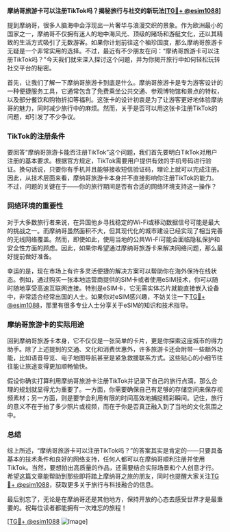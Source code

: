 **摩纳哥旅游卡可以注册TikTok吗？揭秘旅行与社交的新玩法[[TG💪+ @esim1088](https://t.me/s/esim1088)]**

提到摩纳哥，很多人脑海中会浮现出一片奢华与浪漫交织的景象。作为欧洲最小的国家之一，摩纳哥不仅拥有迷人的地中海风光、顶级的赌场和游艇文化，还以其精致的生活方式吸引了无数游客。如果你计划前往这个袖珍国度，那么摩纳哥旅游卡无疑是一个非常实用的选择。不过，最近有不少朋友在问：“摩纳哥旅游卡可以注册TikTok吗？”今天我们就来深入探讨这个问题，并为你揭开旅行中如何轻松玩转社交平台的秘密。

首先，让我们了解一下摩纳哥旅游卡到底是什么。摩纳哥旅游卡是专为游客设计的一种便捷服务工具，它通常包含了免费乘坐公共交通、参观博物馆和景点的特权，以及部分餐饮和购物折扣等福利。这张卡的设计初衷是为了让游客更好地体验摩纳哥的魅力，同时减少旅行中的麻烦。然而，关于是否可以用这张卡注册TikTok的问题，却引发了不少争议。

### TikTok的注册条件

要回答“摩纳哥旅游卡能否注册TikTok”这个问题，我们首先要明白TikTok对用户注册的基本要求。根据官方规定，TikTok需要用户提供有效的手机号码进行验证。换句话说，只要你有手机并且能够接收短信验证码，理论上就可以完成注册。因此，从技术层面来看，摩纳哥旅游卡本身并不直接影响你注册TikTok的能力。不过，问题的关键在于——你的旅行期间是否有合适的网络环境支持这一操作？

### 网络环境的重要性

对于大多数旅行者来说，在异国他乡寻找稳定的Wi-Fi或移动数据信号可能是最大的挑战之一。而摩纳哥虽然面积不大，但其现代化的城市建设已经实现了相当完善的无线网络覆盖。然而，即使如此，使用当地的公共Wi-Fi可能会面临隐私保护和安全性方面的顾虑。因此，如果你希望通过摩纳哥旅游卡来解决网络问题，那么最好提前做好准备。

幸运的是，现在市场上有许多灵活便捷的解决方案可以帮助你在海外保持在线状态。例如，通过购买一张本地运营商提供的SIM卡或者使用eSIM技术，你可以随时随地享受高速互联网连接。特别是eSIM卡，它无需实体芯片就能直接嵌入设备中，非常适合经常出国的人士。如果你对eSIM感兴趣，不妨关注一下[TG💪+ @esim1088](https://t.me/s/esim1088)，那里有很多专业人士分享关于eSIM的知识和技术指导。

### 摩纳哥旅游卡的实际用途

回到摩纳哥旅游卡本身，它不仅仅是一张简单的卡片，更是你探索这座城市的得力助手。除了上述提到的交通、文化和消费优惠外，许多旅游卡还会附带一些额外功能，比如语音导览、电子地图导航甚至是紧急救援联系方式。这些贴心的小细节往往能让旅途变得更加顺畅愉快。

假设你确实打算利用摩纳哥旅游卡注册TikTok并记录下自己的旅行点滴，那么合理的规划就显得尤为重要了。一方面，你需要确保自己有足够的存储空间来保存视频素材；另一方面，则是要学会利用有限的时间高效地捕捉精彩瞬间。记住，旅行的意义不在于拍了多少照片或视频，而在于你是否真正融入到了当地的文化氛围之中。

### 总结

综上所述，“摩纳哥旅游卡可以注册TikTok吗？”的答案其实是肯定的——只要具备基本的技术条件和良好的网络支持，任何人都可以在摩纳哥顺利注册并使用TikTok。当然，要想拍出高质量的作品，还需要结合实际场景和个人创意才行。希望这篇文章能帮助到那些即将踏上摩纳哥之旅的朋友，同时也提醒大家关注[TG💪+ @esim1088](https://t.me/s/esim1088)，获取更多关于旅行与科技融合的信息。

最后别忘了，无论是在摩纳哥还是其他地方，保持开放的心态去感受世界才是最重要的。祝每位读者都能拥有一次难忘的旅程！

[[TG💪+ @esim1088](https://t.me/s/esim1088) ![Image](https://i.postimg.cc/4NQfJmqS/Snipaste-2025-05-13-00-14-12.png)]